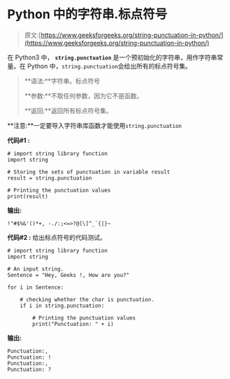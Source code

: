 # Python 中的字符串.标点符号

> 原文:[https://www.geeksforgeeks.org/string-punctuation-in-python/](https://www.geeksforgeeks.org/string-punctuation-in-python/)

在 Python3 中， **`string.punctuation`** 是一个预初始化的字符串，用作字符串常量。在 Python 中，`string.punctuation`会给出所有的标点符号集。

> **语法:**字符串。标点符号
> 
> **参数:**不取任何参数，因为它不是函数。
> 
> **返回:**返回所有标点符号集。

**注意:**一定要导入字符串库函数才能使用`string.punctuation`

**代码#1 :**

```
# import string library function 
import string 

# Storing the sets of punctuation in variable result 
result = string.punctuation 

# Printing the punctuation values 
print(result) 
```

**输出:**

```
!"#$%&'()*+, -./:;<=>?@[\]^_`{|}~

```

**代码#2 :** 给出标点符号的代码测试。

```
# import string library function 
import string 

# An input string.
Sentence = "Hey, Geeks !, How are you?"

for i in Sentence:

    # checking whether the char is punctuation.
    if i in string.punctuation:

        # Printing the punctuation values 
        print("Punctuation: " + i)

```

**输出:**

```
Punctuation:,
Punctuation: !
Punctuation:,
Punctuation: ?

```